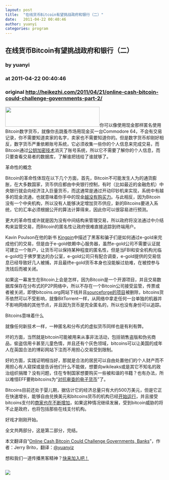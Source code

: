 ```yaml
---
layout: post
title:  "在线货币Bitcoin有望挑战政府和银行（二）"
date:   2011-04-22 00:40:46
author: yuanyi
categories: program
---
```


## 在线货币Bitcoin有望挑战政府和银行（二）
### by yuanyi
### at 2011-04-22 00:40:46
### original <http://heikezhi.com/2011/04/21/online-cash-bitcoin-could-challenge-governments-part-2/>

<p><a href="http://www.bitcoin.org/"><img src="http://heikezhi.com/wp-content/uploads/2011/04/download.png" alt="" title="download" width="300" height="63"></a>你可以像使用现金那样匿名使用Bitcoin数字货币，就像你去跳蚤市场用现金买一台Commodore 64，不会有交易记录，你不需要知道卖家的名字，卖家也不需要知道你的。但是数字货币却刚好相反，数字货币严重依赖账号系统，它必须收集一些你的个人信息来完成交易，而Bitcoin通过<a href="http://en.wikipedia.org/wiki/Public_key_cryptography">公钥加密技术</a>消灭了账号系统，所以它不需要了解你的个人信息，而只要查看交易者的数据库，了解谁把钱给了谁就够了。</p>
<p>革命性的概念</p>
<p>Bitcoin的革命性体现在以下几个方面，首先，Bitcoin不可能发生人为的通货膨胀，在大多数国家，货币供应都由中央银行控制，有时（比如最近的金融危机）中央银行就会向经济注入巨量货币，而这通常是通过开动印钞机来实现，系统中有越多的现金流通，也就意味着你手中的现金<a href="http://en.wikipedia.org/wiki/Inflation_tax">越没有购买力</a>。与此相反，因为Bitcoin没有一个中央机构，所以没有人能够决定增加货币供应，新的Bitcoins要进入系统，它的汇率必须根据公开的算法计算得来，因此你可以很容易进行预测。</p>
<p>更大的革命性或许就是因为没有中间结构来管理交易，所以政府将没法通过中介结构来监管交易，而Bitcoin的匿名性让政府很难直接追踪到终端用户。</p>
<p>Kavin Poulson在他的新书 <a href="http://kingpin.cc/">Kingpin</a>中描述了黑客和骗子们是如何通过e-gold来完成他们的交易，但是由于e-gold依赖中心服务器，虽然e-gold公司不需要认证就可建立一个账户，让货币可以保持某种程度的匿名性，但是当FBI和安全机构光临e-gold位于佛罗里达的办公室，e-gold公司只有配合调查，e-gold提供的交易信息已经导致好几人被捕，并且最终e-gold货币本身也没能躲过劫难，在被控参与洗钱后而被关闭。</p>
<p>如果这一幕发生在Bitcoin上会是怎样，因为Bitcoin是一个开源项目，并且交易数据库保存在分布式的P2P网络中，所以不存在一个Bitcoin公司接受监管，传票或者被关闭，即使bitcoins.org网站下线并且<a href="http://sourceforge.net/projects/bitcoin/">sourceforge的项目</a>被删除，bitcoins货币依然可以不受影响，就像BitTorrent一样，从网络中拿走任何一台单独的机器并不影响网络的其他节点，并且因为货币是完全匿名的，所以也没有身份可以追踪。</p>
<p>Bitcoins意味着什么</p>
<p>就像任何新技术一样，一种匿名和分布式的虚拟货币同样也是有利有弊。</p>
<p>坏的方面，当然就是bitcoin可能被用来从事非法活动，包括销售盗版和伪劣商品，偷盗信用卡甚至儿童色情，并且还有个灰色领域，bitcoins可以让美国的成年人在英国合法的博彩网站下注而不用担心交易受到限制。</p>
<p>好的方面，实践证明相当好，那就是合法的居民可以自由处置他们的个人财产而不用担心有人窥探或是告诉他们什么不能做，想要向wikileaks或是其它不知名的政治组织捐赠？没有问题，住在专制国家想要购买一些被和谐的书籍？也有办法，所以难怪EFF要称bitcoins为“<a href="https://www.eff.org/deeplinks/2011/01/bitcoin-step-toward-censorship-resistant">对抗审查的电子货币</a>”了。</p>
<p>Bitcoins目前还处于婴儿期，据估计它的经济总量只有大约500万美元，但是它正在快速增长，能够自由兑换美元和bitcoins货币的机构已经<a href="http://www.mtgox.com/">开始运行</a>，并且接受bitcoins支付的<a href="https://en.bitcoin.it/wiki/Trade">商家也在不断增加</a>，如果这种情况继续发展，受到bitcoin威胁的将不止是政府，也将包括那些在线支付机构。</p>
<p>好戏才刚刚开始。</p>
<p>全文共两部分，这是第二部分，完结。</p>
<p>本文翻译自“<a href="http://techland.time.com/2011/04/16/online-cash-bitcoin-could-challenge-governments/2/">Online Cash Bitcoin Could Challenge Governments, Banks</a>”，作者：Jerry Brito，翻译：<a href="http://heikezhi.com/author/yuanyi/">@yuanyiz</a></p>
<p>想和我们一道传播黑客精神？<a href="http://heikezhi.com/join">快来加入吧！</a></p><img src="http://www1.feedsky.com/t1/503137728/heikezhi/feedsky/s.gif?r=http://heikezhi.com/2011/04/21/online-cash-bitcoin-could-challenge-governments-part-2/" border="0" height="0" width="0"><p><a href="http://www1.feedsky.com/r/l/feedsky/heikezhi/503137728/art01.html"><img border="0" ismap src="http://www1.feedsky.com/r/i/feedsky/heikezhi/503137728/art01.gif"></a></p>